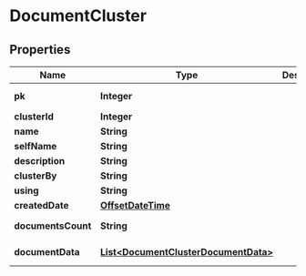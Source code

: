 

# DocumentCluster

## Properties

Name | Type | Description | Notes
------------ | ------------- | ------------- | -------------
**pk** | **Integer** |  |  [optional] [readonly]
**clusterId** | **Integer** |  |  [optional]
**name** | **String** |  | 
**selfName** | **String** |  | 
**description** | **String** |  | 
**clusterBy** | **String** |  | 
**using** | **String** |  | 
**createdDate** | [**OffsetDateTime**](OffsetDateTime.md) |  |  [optional]
**documentsCount** | **String** |  |  [optional] [readonly]
**documentData** | [**List&lt;DocumentClusterDocumentData&gt;**](DocumentClusterDocumentData.md) |  |  [optional] [readonly]



